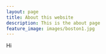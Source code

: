 ```yaml
---
layout: page
title: About this website
description: This is the about page
feature_image: images/boston1.jpg
---
```


Hi
